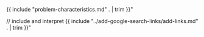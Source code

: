 {{ include "problem-characteristics.md" . | trim }}"

// include and interpret
{{ include "../add-google-search-links/add-links.md" . | trim }}"
